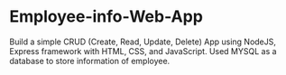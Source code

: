 # Employee-info-Web-App

Build a simple CRUD (Create, Read, Update, Delete) App using NodeJS, Express framework with HTML, CSS, and JavaScript.
Used MYSQL as a database to store information of employee.

